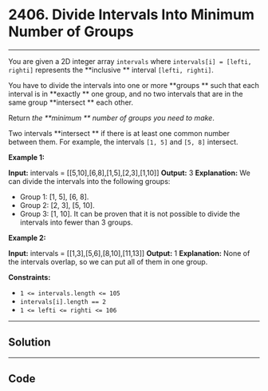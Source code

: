 # 2406. Divide Intervals Into Minimum Number of Groups

---

You are given a 2D integer array `intervals` where `intervals[i] = [lefti, righti]` represents the **inclusive ** interval `[lefti, righti]`.

You have to divide the intervals into one or more **groups ** such that each interval is in **exactly ** one group, and no two intervals that are in the same group **intersect ** each other.

Return _the **minimum ** number of groups you need to make_.

Two intervals **intersect ** if there is at least one common number between them. For example, the intervals `[1, 5]` and `[5, 8]` intersect.

 

**Example 1:**


**Input:** intervals = [[5,10],[6,8],[1,5],[2,3],[1,10]]
**Output:** 3
**Explanation:** We can divide the intervals into the following groups:
- Group 1: [1, 5], [6, 8].
- Group 2: [2, 3], [5, 10].
- Group 3: [1, 10].
It can be proven that it is not possible to divide the intervals into fewer than 3 groups.


**Example 2:**


**Input:** intervals = [[1,3],[5,6],[8,10],[11,13]]
**Output:** 1
**Explanation:** None of the intervals overlap, so we can put all of them in one group.


 

**Constraints:**

  * `1 <= intervals.length <= 105`
  * `intervals[i].length == 2`
  * `1 <= lefti <= righti <= 106`

---

## Solution



---

## Code
```python


```